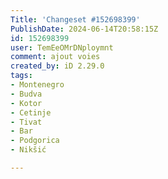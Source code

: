 ```yaml
---
Title: 'Changeset #152698399'
PublishDate: 2024-06-14T20:58:15Z
id: 152698399
user: TemEeOMrDNploymnt
comment: ajout voies
created_by: iD 2.29.0
tags:
- Montenegro
- Budva
- Kotor
- Cetinje
- Tivat
- Bar
- Podgorica
- Nikšić

---
```

